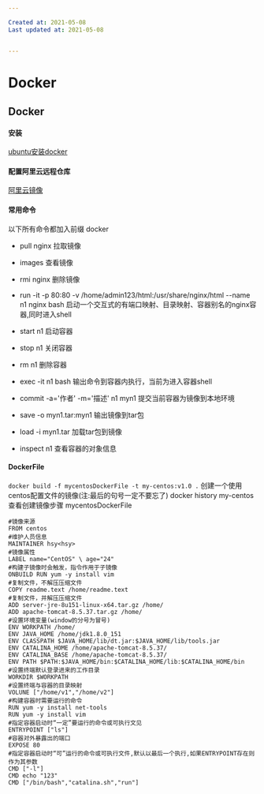 ```yaml
---

Created at: 2021-05-08
Last updated at: 2021-05-08


---
```


# Docker


## Docker

#### 安装

[ubuntu安装docker](https://docs.docker.com/engine/install/ubuntu/)

#### 配置阿里云远程仓库

[阿里云镜像](https://cr.console.aliyun.com/cn-hangzhou/instances/mirrors)

#### 常用命令

以下所有命令都加入前缀 docker

* pull nginx 拉取镜像

* images 查看镜像
* rmi nginx 删除镜像
* run -it -p 80:80 -v /home/admin123/html:/usr/share/nginx/html --name n1 nginx bash 启动一个交互式的有端口映射、目录映射、容器别名的nginx容器,同时进入shell
* start n1 启动容器
* stop n1 关闭容器
* rm n1 删除容器
* exec -it n1 bash 输出命令到容器内执行，当前为进入容器shell
* commit -a='作者' -m='描述' n1 myn1 提交当前容器为镜像到本地环境
* save -o myn1.tar:myn1 输出镜像到tar包
* load -i myn1.tar 加载tar包到镜像
* inspect n1 查看容器的对象信息

#### DockerFile

`docker build -f mycentosDockerFile -t my-centos:v1.0 .`
创建一个使用centos配置文件的镜像(注:最后的句号一定不要忘了)
docker history my-centos 查看创建镜像步骤
mycentosDockerFile

    #镜像来源
    FROM centos
    #维护人员信息
    MAINTAINER hsy<hsy>
    #镜像属性
    LABEL name="CentOS" \ age="24"
    #构建子镜像时会触发，指令作用于子镜像
    ONBUILD RUN yum -y install vim
    #复制文件，不解压压缩文件
    COPY readme.text /home/readme.text
    #复制文件，并解压压缩文件
    ADD server-jre-8u151-linux-x64.tar.gz /home/
    ADD apache-tomcat-8.5.37.tar.gz /home/
    #设置环境变量(window的分号为冒号)
    ENV WORKPATH /home/
    ENV JAVA_HOME /home/jdk1.8.0_151
    ENV CLASSPATH $JAVA_HOME/lib/dt.jar:$JAVA_HOME/lib/tools.jar
    ENV CATALINA_HOME /home/apache-tomcat-8.5.37/
    ENV CATALINA_BASE /home/apache-tomcat-8.5.37/
    ENV PATH $PATH:$JAVA_HOME/bin:$CATALINA_HOME/lib:$CATALINA_HOME/bin
    #设置终端默认登录进来的工作目录
    WORKDIR $WORKPATH
    #设置终端与容器的目录映射
    VOLUNE ["/home/v1","/home/v2"]
    #构建容器时需要运行的命令
    RUN yum -y install net-tools
    RUN yum -y install vim
    #指定容器启动时“一定”要运行的命令或可执行文见
    ENTRYPOINT ["ls"]
    #容器对外暴露出的端口
    EXPOSE 80
    #指定容器启动时“可”运行的命令或可执行文件,默认以最后一个执行,如果ENTRYPOINT存在则作为其参数
    CMD ["-l"]
    CMD echo "123"
    CMD ["/bin/bash","catalina.sh","run"]




